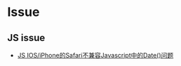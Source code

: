 # Issue

## JS issue

* [JS IOS/iPhone的Safari不兼容Javascript中的Date()问题](https://stackoverflow.com/questions/13363673/javascript-date-is-invalid-on-ios) 